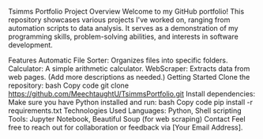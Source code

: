 Tsimms Portfolio
Project Overview
Welcome to my GitHub portfolio! This repository showcases various projects I've worked on, ranging from automation scripts to data analysis. It serves as a demonstration of my programming skills, problem-solving abilities, and interests in software development.

Features
Automatic File Sorter: Organizes files into specific folders.
Calculator: A simple arithmetic calculator.
WebScraper: Extracts data from web pages.
(Add more descriptions as needed.)
Getting Started
Clone the repository:
bash
Copy code
git clone https://github.com/MeechtaughtU/TsimmsPortfolio.git
Install dependencies:
Make sure you have Python installed and run:
bash
Copy code
pip install -r requirements.txt
Technologies Used
Languages: Python, Shell scripting
Tools: Jupyter Notebook, Beautiful Soup (for web scraping)
Contact
Feel free to reach out for collaboration or feedback via [Your Email Address].

